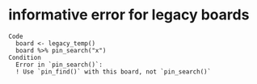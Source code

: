 # informative error for legacy boards

    Code
      board <- legacy_temp()
      board %>% pin_search("x")
    Condition
      Error in `pin_search()`:
      ! Use `pin_find()` with this board, not `pin_search()`


